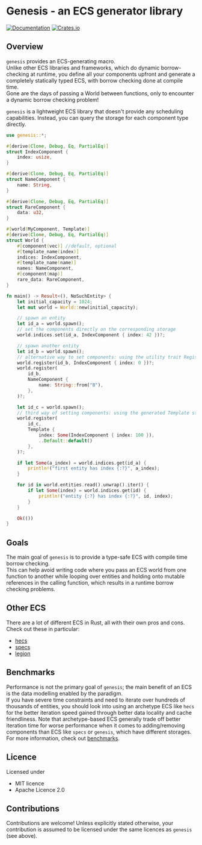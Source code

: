 # Genesis - an ECS generator library 

[![Documentation](https://docs.rs/genesis/badge.svg)](https://docs.rs/genesis/)
[![Crates.io](https://img.shields.io/crates/v/genesis.svg)](https://crates.io/crates/genesis)

## Overview 

`genesis` provides an ECS-generating macro.  
Unlike other ECS libraries and frameworks, which do dynamic borrow-checking at runtime,
you define all your components upfront and generate a completely statically typed ECS,
with borrow checking done at compile time.  
Gone are the days of passing a World between functions, only to encounter a dynamic borrow checking problem!

`genesis` is a lightweight ECS library that doesn't provide any scheduling capabilities.
Instead, you can query the storage for each component type directly.

```rust
use genesis::*;

#[derive(Clone, Debug, Eq, PartialEq)]
struct IndexComponent {
    index: usize,
}

#[derive(Clone, Debug, Eq, PartialEq)]
struct NameComponent {
    name: String,
}

#[derive(Clone, Debug, Eq, PartialEq)]
struct RareComponent {
    data: u32,
}

#[world(MyComponent, Template)]
#[derive(Clone, Debug, Eq, PartialEq)]
struct World {
    #[component(vec)] //default, optional
    #[template_name(index)]
    indices: IndexComponent,
    #[template_name(name)]
    names: NameComponent,
    #[component(map)]
    rare_data: RareComponent,
}

fn main() -> Result<(), NoSuchEntity> {
    let initial_capacity = 1024;
    let mut world = World::new(initial_capacity);

    // spawn an entity
    let id_a = world.spawn();
    // set the components directly on the corresponding storage
    world.indices.set(id_a, IndexComponent { index: 42 })?;

    // spawn another entity
    let id_b = world.spawn();
    // alternative way to set components: using the utility trait Register<T>.
    world.register(id_b, IndexComponent { index: 0 })?;
    world.register(
        id_b,
        NameComponent {
            name: String::from("B"),
        },
    )?;

    let id_c = world.spawn();
    // third way of setting components: using the generated Template struct.
    world.register(
        id_c,
        Template {
            index: Some(IndexComponent { index: 100 }),
            ..Default::default()
        },
    )?;

    if let Some(a_index) = world.indices.get(id_a) {
        println!("first entity has index {:?}", a_index);
    }

    for id in world.entities.read().unwrap().iter() {
        if let Some(index) = world.indices.get(id) {
            println!("entity {:?} has index {:?}", id, index);
        }
    }

    Ok(())
}
```

## Goals
The main goal of `genesis` is to provide a type-safe ECS with compile time borrow checking.  
This can help avoid writing code where you pass an ECS world from one function to another 
while looping over entities and holding onto mutable references in the calling function,
which results in a runtime borrow checking problems.

## Other ECS
There are a lot of different ECS in Rust, all with their own pros and cons. 
Check out these in particular:
- [hecs]
- [specs]
- [legion]

## Benchmarks
Performance is not the primary goal of `genesis`; the main benefit of an ECS is the data modelling enabled 
by the paradigm.  
If you have severe time constraints and need to iterate over hundreds of thousands of entities,
you should look into using an archetype ECS like `hecs` for the better iteration speed gained through 
better data locality and cache friendliness.
Note that archetype-based ECS generally trade off better iteration time for worse performance when it comes 
to adding/removing components than ECS like `specs` or `genesis`, which have different storages.
For more information, check out [benchmarks].
  

## Licence
Licensed under 
* MIT licence
* Apache Licence 2.0

## Contributions 
Contributions are welcome! Unless explicitly stated otherwise, your contribution is 
assumed to be licensed under the same licences as `genesis` (see above).

[hecs]: https://github.com/Ralith/hecs
[specs]: https://github.com/amethyst/specs
[legion]: https://github.com/amethyst/legion
[benchmarks]: https://github.com/rust-gamedev/ecs_bench_suite
